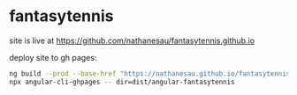# fantasytennis

site is live at https://github.com/nathanesau/fantasytennis.github.io

deploy site to gh pages:

```bash
ng build --prod --base-href "https://nathanesau.github.io/fantasytennis/"
npx angular-cli-ghpages -- dir=dist/angular-fantasytennis
```